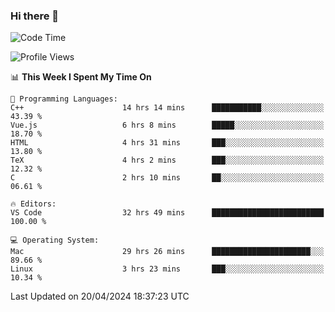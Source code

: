 ### Hi there 👋

<!--START_SECTION:waka-->
![Code Time](http://img.shields.io/badge/Code%20Time-485%20hrs%2051%20mins-blue)

![Profile Views](http://img.shields.io/badge/Profile%20Views-36-blue)

📊 **This Week I Spent My Time On** 

```text
💬 Programming Languages: 
C++                      14 hrs 14 mins      ███████████░░░░░░░░░░░░░░   43.39 % 
Vue.js                   6 hrs 8 mins        █████░░░░░░░░░░░░░░░░░░░░   18.70 % 
HTML                     4 hrs 31 mins       ███░░░░░░░░░░░░░░░░░░░░░░   13.80 % 
TeX                      4 hrs 2 mins        ███░░░░░░░░░░░░░░░░░░░░░░   12.32 % 
C                        2 hrs 10 mins       ██░░░░░░░░░░░░░░░░░░░░░░░   06.61 % 

🔥 Editors: 
VS Code                  32 hrs 49 mins      █████████████████████████   100.00 % 

💻 Operating System: 
Mac                      29 hrs 26 mins      ██████████████████████░░░   89.66 % 
Linux                    3 hrs 23 mins       ███░░░░░░░░░░░░░░░░░░░░░░   10.34 % 
```


 Last Updated on 20/04/2024 18:37:23 UTC
<!--END_SECTION:waka-->

<!--
**JackeyHua-SJTU/JackeyHua-SJTU** is a ✨ _special_ ✨ repository because its `README.md` (this file) appears on your GitHub profile.

Here are some ideas to get you started:

- 🔭 I’m currently working on ...
- 🌱 I’m currently learning ...
- 👯 I’m looking to collaborate on ...
- 🤔 I’m looking for help with ...
- 💬 Ask me about ...
- 📫 How to reach me: ...
- 😄 Pronouns: ...
- ⚡ Fun fact: ...
-->
